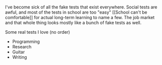 I've become sick of all the fake tests that exist everywhere. Social tests are awful, and most of the tests in school are too "easy" [[School can't be comfortable]] for actual long-term learning to name a few. The job market and that whole thing looks mostly like a bunch of fake tests as well. 

Some real tests I love (no order)
- Programming
- Research
- Guitar
- Writing